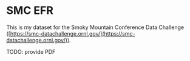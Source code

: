 # SMC EFR

This is my dataset for the Smoky Mountain Conference Data Challenge ([https://smc-datachallenge.ornl.gov/](https://smc-datachallenge.ornl.gov/)). 

TODO: provide PDF




